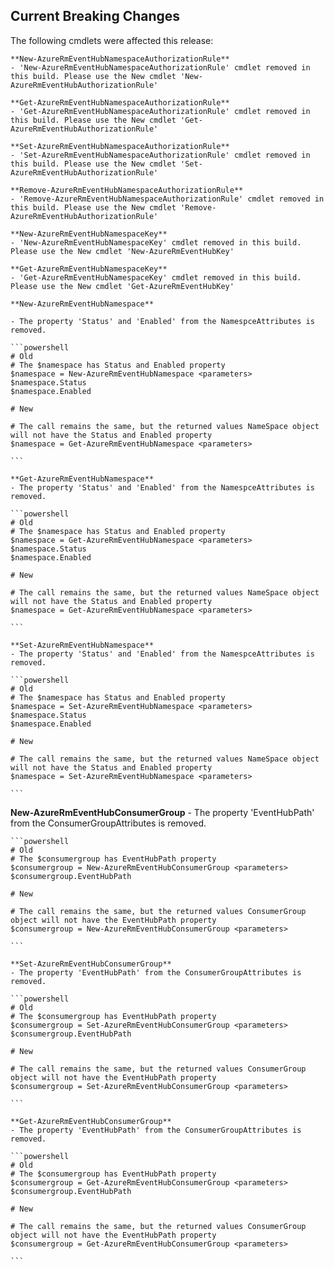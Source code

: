 <!--
    Please leave this section at the top of the breaking change documentation.

    New breaking changes should go under the section titled "Current Breaking Changes", and should adhere to the following format:

    ## Current Breaking Changes

    The following cmdlets were affected this release:

    **Cmdlet 1**
    - Description of what has changed

    ```powershell
    # Old
    # Sample of how the cmdlet was previously called

    # New
    # Sample of how the cmdlet should now be called
    ```

    ## Release X.0.0

    The following cmdlets were affected this release:

    **Cmdlet 1**
    - Description of what has changed

    ```powershell
    # Old
    # Sample of how the cmdlet was previously called

    # New
    # Sample of how the cmdlet should now be called
    ```

    Note: the above sections follow the template found in the link below: 

    https://github.com/Azure/azure-powershell/blob/dev/documentation/breaking-changes/breaking-change-template.md
-->

## Current Breaking Changes

The following cmdlets were affected this release:
	
	**New-AzureRmEventHubNamespaceAuthorizationRule**
	- 'New-AzureRmEventHubNamespaceAuthorizationRule' cmdlet removed in this build. Please use the New cmdlet 'New-AzureRmEventHubAuthorizationRule'
	
	**Get-AzureRmEventHubNamespaceAuthorizationRule**
	- 'Get-AzureRmEventHubNamespaceAuthorizationRule' cmdlet removed in this build. Please use the New cmdlet 'Get-AzureRmEventHubAuthorizationRule'
	
	**Set-AzureRmEventHubNamespaceAuthorizationRule**
	- 'Set-AzureRmEventHubNamespaceAuthorizationRule' cmdlet removed in this build. Please use the New cmdlet 'Set-AzureRmEventHubAuthorizationRule'
	
	**Remove-AzureRmEventHubNamespaceAuthorizationRule**
	- 'Remove-AzureRmEventHubNamespaceAuthorizationRule' cmdlet removed in this build. Please use the New cmdlet 'Remove-AzureRmEventHubAuthorizationRule'
	
	**New-AzureRmEventHubNamespaceKey**
	- 'New-AzureRmEventHubNamespaceKey' cmdlet removed in this build. Please use the New cmdlet 'New-AzureRmEventHubKey'
	
	**Get-AzureRmEventHubNamespaceKey**
	- 'Get-AzureRmEventHubNamespaceKey' cmdlet removed in this build. Please use the New cmdlet 'Get-AzureRmEventHubKey'
		
    **New-AzureRmEventHubNamespace**
	
    - The property 'Status' and 'Enabled' from the NamespceAttributes is removed. 

    ```powershell
    # Old
	# The $namespace has Status and Enabled property  
    $namespace = New-AzureRmEventHubNamespace <parameters>
	$namespace.Status
	$namespace.Enabled
	
    # New

    # The call remains the same, but the returned values NameSpace object will not have the Status and Enabled property    
    $namespace = Get-AzureRmEventHubNamespace <parameters>
    
    ```
	
	**Get-AzureRmEventHubNamespace**
    - The property 'Status' and 'Enabled' from the NamespceAttributes is removed. 

    ```powershell
    # Old
	# The $namespace has Status and Enabled property 
    $namespace = Get-AzureRmEventHubNamespace <parameters>
	$namespace.Status
	$namespace.Enabled
	
    # New

    # The call remains the same, but the returned values NameSpace object will not have the Status and Enabled property    
    $namespace = Get-AzureRmEventHubNamespace <parameters>
    
    ```
	
	**Set-AzureRmEventHubNamespace**
    - The property 'Status' and 'Enabled' from the NamespceAttributes is removed. 

    ```powershell
    # Old
	# The $namespace has Status and Enabled property 
    $namespace = Set-AzureRmEventHubNamespace <parameters>
	$namespace.Status
	$namespace.Enabled
	
    # New

    # The call remains the same, but the returned values NameSpace object will not have the Status and Enabled property    
    $namespace = Set-AzureRmEventHubNamespace <parameters>
    
    ```	
  
  **New-AzureRmEventHubConsumerGroup**
    - The property 'EventHubPath' from the ConsumerGroupAttributes is removed.

    ```powershell
    # Old
	# The $consumergroup has EventHubPath property 
    $consumergroup = New-AzureRmEventHubConsumerGroup <parameters>
	$consumergroup.EventHubPath
	
    # New

    # The call remains the same, but the returned values ConsumerGroup object will not have the EventHubPath property    
    $consumergroup = New-AzureRmEventHubConsumerGroup <parameters>
    
    ```
	
	**Set-AzureRmEventHubConsumerGroup**
    - The property 'EventHubPath' from the ConsumerGroupAttributes is removed.

    ```powershell
    # Old
	# The $consumergroup has EventHubPath property 
    $consumergroup = Set-AzureRmEventHubConsumerGroup <parameters>
	$consumergroup.EventHubPath
	
    # New

    # The call remains the same, but the returned values ConsumerGroup object will not have the EventHubPath property    
    $consumergroup = Set-AzureRmEventHubConsumerGroup <parameters>
    
    ```
	
	**Get-AzureRmEventHubConsumerGroup**
    - The property 'EventHubPath' from the ConsumerGroupAttributes is removed.

    ```powershell
    # Old
	# The $consumergroup has EventHubPath property 
    $consumergroup = Get-AzureRmEventHubConsumerGroup <parameters>
	$consumergroup.EventHubPath
	
    # New

    # The call remains the same, but the returned values ConsumerGroup object will not have the EventHubPath property    
    $consumergroup = Get-AzureRmEventHubConsumerGroup <parameters>
    
    ```